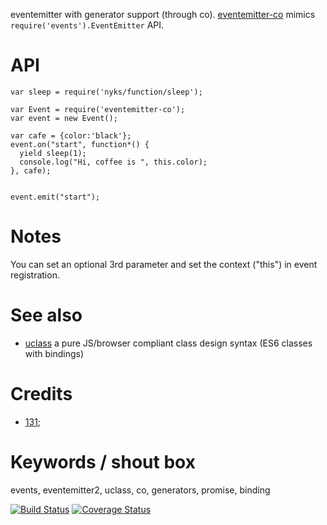 eventemitter with generator support (through co). [eventemitter-co](https://github.com/131/eventemitter-co) mimics `require('events').EventEmitter` API.

# API
```
var sleep = require('nyks/function/sleep');

var Event = require('eventemitter-co');
var event = new Event();

var cafe = {color:'black'};
event.on("start", function*() {
  yield sleep(1);
  console.log("Hi, coffee is ", this.color);
}, cafe);


event.emit("start");
```

# Notes
You can set an optional 3rd parameter and set the context ("this") in event registration.

# See also

* [uclass](https://github.com/131/uclass) a pure JS/browser compliant class design syntax (ES6 classes with bindings)


# Credits
* [131](https://github.com/131);

# Keywords / shout box
events, eventemitter2, uclass, co, generators, promise, binding


[![Build Status](https://travis-ci.org/131/eventemitter-co.svg?branch=master)](https://travis-ci.org/131/eventemitter-co)
[![Coverage Status](https://coveralls.io/repos/github/131/eventemitter-co/badge.svg?branch=master)](https://coveralls.io/github/131/eventemitter-co?branch=master)